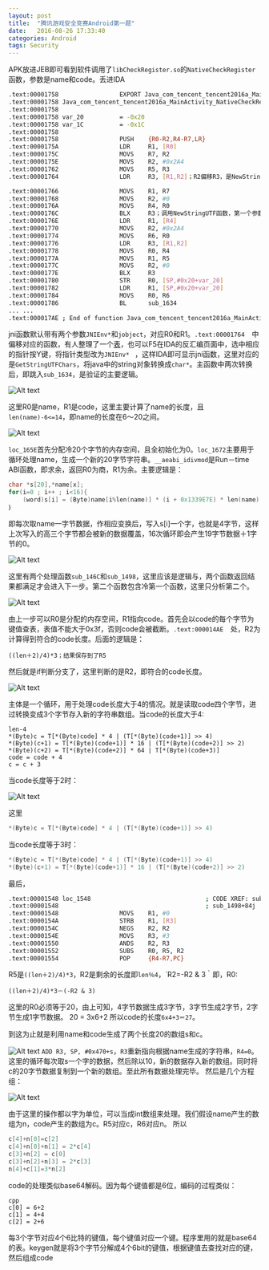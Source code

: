 ```yaml
---
layout: post
title:  "腾讯游戏安全竞赛Android第一题"
date:   2016-08-26 17:33:40
categories: Android
tags: Security
---
```



APK放进JEB即可看到软件调用了`libCheckRegister.so`的`NativeCheckRegister`函数，参数是name和code。丢进IDA

```bash
.text:00001758                 EXPORT Java_com_tencent_tencent2016a_MainActivity_NativeCheckRegister
.text:00001758 Java_com_tencent_tencent2016a_MainActivity_NativeCheckRegister
.text:00001758
.text:00001758 var_20          = -0x20
.text:00001758 var_1C          = -0x1C
.text:00001758
.text:00001758                 PUSH    {R0-R2,R4-R7,LR}
.text:0000175A                 LDR     R1, [R0]
.text:0000175C                 MOVS    R7, R2
.text:0000175E                 MOVS    R2, #0x2A4
.text:00001762                 MOVS    R5, R3
.text:00001764                 LDR     R3, [R1,R2]；R2偏移R3，是NewStringUTF，可以查看JNI API(Android软件安全与逆向分析7.6节也有介绍),如下图所示，所有的函数在附件中。

.text:00001766                 MOVS    R1, R7
.text:00001768                 MOVS    R2, #0
.text:0000176A                 MOVS    R4, R0
.text:0000176C                 BLX     R3；调用NewStringUTF函数，第一个参数R0，是JNIEnv,子程序返回,第二个参数是R1，这里R1<-R7<-R2，即name
.text:0000176E                 LDR     R1, [R4]
.text:00001770                 MOVS    R2, #0x2A4
.text:00001774                 MOVS    R6, R0
.text:00001776                 LDR     R3, [R1,R2]
.text:00001778                 MOVS    R0, R4
.text:0000177A                 MOVS    R1, R5
.text:0000177C                 MOVS    R2, #0
.text:0000177E                 BLX     R3
.text:00001780                 STR     R0, [SP,#0x20+var_20]
.text:00001782                 LDR     R1, [SP,#0x20+var_20]
.text:00001784                 MOVS    R0, R6
.text:00001786                 BL      sub_1634
... ...
.text:000017AE ; End of function Java_com_tencent_tencent2016a_MainActivity_NativeCheckRegister
```

jni函数默认带有两个参数`JNIEnv*`和`jobject`，对应R0和R1。`.text:00001764  `中偏移对应的函数，有人整理了一个[表](https://github.com/zhengmin1989/TheSevenWeapons/blob/master/KongQueLing/JNI_ENV_FUNCTIONS.xlsx)，也可以F5在IDA的反汇编页面中，选中相应的指针按Y键，将指针类型改为`JNIEnv* ` ，这样IDA即可显示jni函数，这里对应的是`GetStringUTFChars`，将java中的string对象转换成`char*`。主函数中两次转换后，即跳入`sub_1634`，是验证的主要逻辑。

![Alt text](http://imcczy.b0.upaiyun.com/2016-09-29-14%3A07%3A49.jpg)

这里R0是name，R1是code，这里主要计算了name的长度，且`len(name)-6<=14`，即name的长度在6～20之间。

![Alt text](http://imcczy.b0.upaiyun.com/2016-09-29-14%3A09%3A00.jpg)

`loc_165E`首先分配冷20个字节的内存空间，且全初始化为0。`loc_1672`主要用于循环处理name，生成一个新的20字节字符串。`__aeabi_idivmod`是Run－time ABI函数，即求余，返回R0为商，R1为余。主要逻辑是：

```cpp
char *s[20],*name[x];
for(i=0 ; i++ ; i<16){
    (word)s[i] = (Byte)name[i%len(name)] * (i + 0x1339E7E) * len(name) ＋ s[i]的高三个字节
｝
```

即每次取name一字节数据，作相应变换后，写入s[i]一个字，也就是4字节，这样上次写入的高三个字节都会被新的数据覆盖，16次循环即会产生19字节数据＋1字节的0。

![Alt text](http://imcczy.b0.upaiyun.com/2016-09-29-14%3A09%3A18.jpg)

这里有两个处理函数`sub_146C`和`sub_1498`，这里应该是逻辑与，两个函数返回结果都满足才会进入下一步。第二个函数包含冷第一个函数，这里只分析第二个。

![Alt text](http://imcczy.b0.upaiyun.com/2016-09-29-14%3A09%3A40.jpg)

由上一步可以R0是分配的内存空间，R1指向code。首先会以code的每个字节为键值查表，表值不能大于0x3f，否则code会被截断。`.text:000014AE  `处，R2为计算得到符合的code长度。后面的逻辑是：

```
((len＋2)/4)*3；结果保存到了R5
```
然后就是if判断分支了，这里判断的是R2，即符合的code长度。

![Alt text](http://imcczy.b0.upaiyun.com/2016-09-29-14%3A15%3A00.jpg)

主体是一个循环，用于处理code长度大于4的情况。就是读取code四个字节，进过转换变成3个字节存入新的字符串数组。当code的长度大于4:

```
len-4
*(Byte)c = T[*(Byte)code] * 4 | (T[*(Byte)(code+1)] >> 4)
*(Byte)(c+1) = T[*(Byte)(code+1)] * 16 | (T[*(Byte)(code+2)] >> 2)
*(Byte)(c+2) = T[*(Byte)(code+2)] * 64 | T[*(Byte)(code+3)]
code = code + 4
c = c + 3
```
当code长度等于2时：

![Alt text](http://imcczy.b0.upaiyun.com/2016-09-29-14%3A11%3A22.jpg)

这里

```cpp
*(Byte)c = T[*(Byte)code] * 4 | (T[*(Byte)(code+1)] >> 4)
```
当code长度等于3时：

```cpp
*(Byte)c = T[*(Byte)code] * 4 | (T[*(Byte)(code+1)] >> 4)
*(Byte)(c+1) = T[*(Byte)(code+1)] * 16 | (T[*(Byte)(code+2)] >> 2)
```
最后，

```bash
.text:00001548 loc_1548                                ; CODE XREF: sub_1498+68j
.text:00001548                                         ; sub_1498+84j ...
.text:00001548                 MOVS    R1, #0
.text:0000154A                 STRB    R1, [R3]
.text:0000154C                 NEGS    R2, R2
.text:0000154E                 MOVS    R3, #3
.text:00001550                 ANDS    R2, R3
.text:00001552                 SUBS    R0, R5, R2
.text:00001554                 POP     {R4-R7,PC}
```
R5是`((len＋2)/4)*3`，R2是剩余的长度即`len％4`，`R2=-R2 & 3｀即，R0:

```
((len＋2)/4)*3－(-R2 & 3)
```

这里的R0必须等于20，由上可知，4字节数据生成3字节，3字节生成2字节，2字节生成1字节数据。
20 = 3x6+2
所以code的长度`6x4+3＝27`。

到这为止就是利用name和code生成了两个长度20的数组s和c。

![Alt text](http://imcczy.b0.upaiyun.com/2016-09-29-14%3A11%3A42.jpg)
`ADD R3, SP, #0x470+s`，`R3`重新指向根据name生成的字符串，`R4=0`。这里的循环每次取s一个字的数据，然后除以10，新的数据存入新的数组。同时将c的20字节数据复制到一个新的数组。至此所有数据处理完毕。
 然后是几个方程组：

 ![Alt text](http://imcczy.b0.upaiyun.com/2016-09-29-14%3A12%3A01.jpg)

由于这里的操作都以字为单位，可以当成int数组来处理。我们假设name产生的数组为n，code产生的数组为c。R5对应c，R6对应n。
所以

```cpp
c[4]+n[0]=c[2]
c[4]+n[0]+n[1] = 2*c[4]
c[3]+n[2] = c[0]
c[3]+n[2]+n[3] = 2*c[3]
n[4]+c[1]=3*n[2]
```

code的处理类似base64解码。因为每个键值都是6位，编码的过程类似：
```
cpp
c[0] = 6+2
c[1] = 4+4
c[2] = 2+6
```

每3个字节对应4个6比特的键值，每个键值对应一个键。程序里用的就是base64的表。keygen就是将3个字节分解成4个6bit的键值，根据键值去查找对应的键，然后组成code
